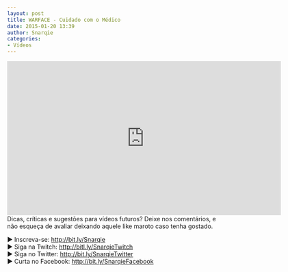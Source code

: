 ```yaml
---
layout: post
title: WARFACE - Cuidado com o Médico
date: 2015-01-20 13:39
author: Snarqie
categories:
- Vídeos
---
```

<iframe width="640" height="360" src="https://www.youtube.com/embed/2WGJxZseEa4?rel=0&amp;showinfo=0" frameborder="0" allowfullscreen></iframe>
Dicas, críticas e sugestões para vídeos futuros? Deixe nos comentários, e não esqueça de avaliar deixando aquele like maroto caso tenha gostado.

▶ Inscreva-se: <a href="http://bit.ly/Snarqie">http://bit.ly/Snarqie</a><br />
▶ Siga na Twitch: <a href="http://bitl.ly/SnarqieTwitch">http://bitl.ly/SnarqieTwitch</a><br />
▶ Siga no Twitter: <a href="http://bit.ly/SnarqieTwitter">http://bit.ly/SnarqieTwitter</a><br />
▶ Curta no Facebook: <a href="http://bit.ly/SnarqieFacebook">http://bit.ly/SnarqieFacebook</a>
